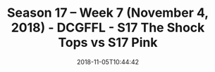 ---
title: Season 17 – Week 7 (November 4, 2018) - DCGFFL - S17 The Shock Tops vs S17
  Pink
teams-score:
- team: _teams/s17-power-orange.md
  score: 54
- team: _teams/s17-pink.md
  score: 0
mvp: A. Payne (Power Orange), N. Kasparek (Pink)
game-ball: K. Fedak (Power Orange), S. Shaginaw (Pink)
season: 17
week: 7
date: '2018-11-05T10:44:42'
pageid: season-17-week-7-november-4-2018-6701-vs-6699
---
